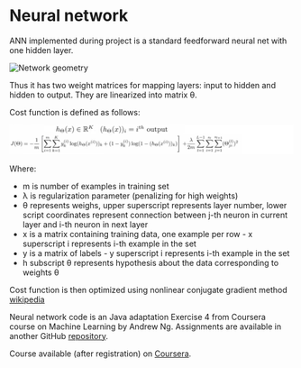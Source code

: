 Neural network
==============

ANN implemented during project is a standard feedforward neural net with one hidden layer. 

![Network geometry](http://upload.wikimedia.org/wikipedia/commons/e/e4/Artificial_neural_network.svg)

Thus it has two weight matrices for mapping layers: input to hidden and hidden to output. 
They are linearized into matrix θ.

Cost function is defined as follows:

![cost function](cost_function.png)

Where:

- m is number of examples in training set
- λ is regularization parameter (penalizing for high weights)
- θ represents weighs, upper superscript represents layer number,
 lower script coordinates represent connection between j-th neuron in current layer and i-th neuron in next layer
- x is a matrix containing training data, one example per row - x superscript i represents i-th example in the set
- y is a matrix of labels - y superscript i represents i-th example in the set
- h subscript θ represents hypothesis about the data corresponding to weights θ

Cost function is then optimized using nonlinear conjugate gradient method [wikipedia](http://en.wikipedia.org/wiki/Nonlinear_conjugate_gradient_method)

Neural network code is an Java adaptation Exercise 4 from Coursera course on Machine Learning by Andrew Ng. 
Assignments are available in another GitHub [repository](https://github.com/yhyap/machine-learning-coursera).

Course available (after registration) on [Coursera](https://www.coursera.org/course/ml).




